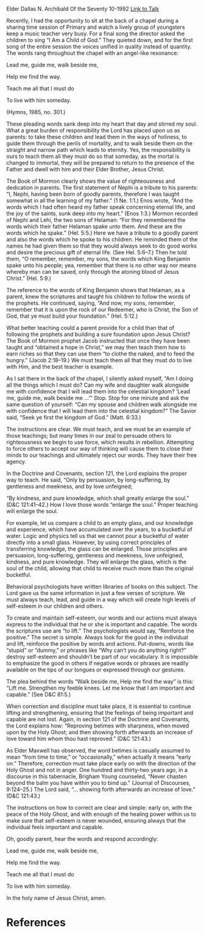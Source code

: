 Elder Dallas N. Archibald
Of the Seventy
10-1992
[Link to Talk](https://www.churchofjesuschrist.org/study/general-conference/1992/10/born-of-goodly-parents?lang=eng)

Recently, I had the opportunity to sit at the back of a chapel during a sharing time session of Primary and watch a lively group of youngsters keep a music teacher very busy. For a final song the director asked the children to sing “I Am a Child of God.” They quieted down, and for the first song of the entire session the voices unified in quality instead of quantity. The words rang throughout the chapel with an angel-like resonance:





Lead me, guide me, walk beside me,

Help me find the way.

Teach me all that I must do

To live with him someday.





(Hymns, 1985, no. 301.)





These pleading words sank deep into my heart that day and stirred my soul. What a great burden of responsibility the Lord has placed upon us as parents: to take these children and lead them in the ways of holiness, to guide them through the perils of mortality, and to walk beside them on the straight and narrow path which leads to eternity. Yes, the responsibility is ours to teach them all they must do so that someday, as the mortal is changed to immortal, they will be prepared to return to the presence of the Father and dwell with him and their Elder Brother, Jesus Christ.

The Book of Mormon clearly shows the value of righteousness and dedication in parents. The first statement of Nephi is a tribute to his parents: “I, Nephi, having been born of goodly parents, therefore I was taught somewhat in all the learning of my father.” (1 Ne. 1:1.) Enos wrote, “And the words which I had often heard my father speak concerning eternal life, and the joy of the saints, sunk deep into my heart.” (Enos 1:3.) Mormon recorded of Nephi and Lehi, the two sons of Helaman: “For they remembered the words which their father Helaman spake unto them. And these are the words which he spake.” (Hel. 5:5.) Here we have a tribute to a goodly parent and also the words which he spoke to his children. He reminded them of the names he had given them so that they would always seek to do good works and desire the precious gift of eternal life. (See Hel. 5:6–7.) Then he told them, “O remember, remember, my sons, the words which King Benjamin spake unto his people; yea, remember that there is no other way nor means whereby man can be saved, only through the atoning blood of Jesus Christ.” (Hel. 5:9.)

The reference to the words of King Benjamin shows that Helaman, as a parent, knew the scriptures and taught his children to follow the words of the prophets. He continued, saying, “And now, my sons, remember, remember that it is upon the rock of our Redeemer, who is Christ, the Son of God, that ye must build your foundation.” (Hel. 5:12.)

What better teaching could a parent provide for a child than that of following the prophets and building a sure foundation upon Jesus Christ? The Book of Mormon prophet Jacob instructed that once they have been taught and “obtained a hope in Christ,” we may then teach them how to earn riches so that they can use them “to clothe the naked, and to feed the hungry.” (Jacob 2:18–19.) We must teach them all that they must do to live with Him, and the best teacher is example.

As I sat there in the back of the chapel, I silently asked myself, “Am I doing all the things which I must do? Can my wife and daughter walk alongside me with confidence that I will lead them into the celestial kingdom? ‘Lead me, guide me, walk beside me …’” Stop. Stop for one minute and ask the same question of yourself: “Can my spouse and children walk alongside me with confidence that I will lead them into the celestial kingdom?” The Savior said, “Seek ye first the kingdom of God.” (Matt. 6:33.)

The instructions are clear. We must teach, and we must be an example of those teachings; but many times in our zeal to persuade others to righteousness we begin to use force, which results in rebellion. Attempting to force others to accept our way of thinking will cause them to close their minds to our teachings and ultimately reject our words. They have their free agency.

In the Doctrine and Covenants, section 121, the Lord explains the proper way to teach. He said, “Only by persuasion, by long-suffering, by gentleness and meekness, and by love unfeigned;

“By kindness, and pure knowledge, which shall greatly enlarge the soul.” (D&C 121:41–42.) How I love those words “enlarge the soul.” Proper teaching will enlarge the soul.

For example, let us compare a child to an empty glass, and our knowledge and experience, which have accumulated over the years, to a bucketful of water. Logic and physics tell us that we cannot pour a bucketful of water directly into a small glass. However, by using correct principles of transferring knowledge, the glass can be enlarged. Those principles are persuasion, long-suffering, gentleness and meekness, love unfeigned, kindness, and pure knowledge. They will enlarge the glass, which is the soul of the child, allowing that child to receive much more than the original bucketful.

Behavioral psychologists have written libraries of books on this subject. The Lord gave us the same information in just a few verses of scripture. We must always teach, lead, and guide in a way which will create high levels of self-esteem in our children and others.

To create and maintain self-esteem, our words and our actions must always express to the individual that he or she is important and capable. The words the scriptures use are “to lift.” The psychologists would say, “Reinforce the positive.” The secret is simple. Always look for the good in the individual and lift, reinforce the positive by words and actions. Put-downs, words like “stupid” or “dummy,” or phrases like “Why can’t you do anything right?” destroy self-esteem and shouldn’t be part of our vocabulary. It is impossible to emphasize the good in others if negative words or phrases are readily available on the tips of our tongues or expressed through our gestures.

The plea behind the words “Walk beside me, Help me find the way” is this: “Lift me. Strengthen my feeble knees. Let me know that I am important and capable.” (See D&C 81:5.)

When correction and discipline must take place, it is essential to continue lifting and strengthening, ensuring that the feelings of being important and capable are not lost. Again, in section 121 of the Doctrine and Covenants, the Lord explains how: “Reproving betimes with sharpness, when moved upon by the Holy Ghost; and then showing forth afterwards an increase of love toward him whom thou hast reproved.” (D&C 121:43.)

As Elder Maxwell has observed, the word betimes is casually assumed to mean “from time to time,” or “occasionally,” when actually it means “early on.” Therefore, correction must take place early on with the direction of the Holy Ghost and not in anger. One hundred and thirty-two years ago, in a discourse in this tabernacle, Brigham Young counseled, “Never chasten beyond the balm you have within you to bind up.” (Journal of Discourses, 9:124–25.) The Lord said, “… showing forth afterwards an increase of love.” (D&C 121:43.)

The instructions on how to correct are clear and simple: early on, with the peace of the Holy Ghost, and with enough of the healing power within us to make sure that self-esteem is never wounded, ensuring always that the individual feels important and capable.

Oh, goodly parent, hear the words and respond accordingly:





Lead me, guide me, walk beside me,

Help me find the way.

Teach me all that I must do

To live with him someday.





In the holy name of Jesus Christ, amen.

# References
